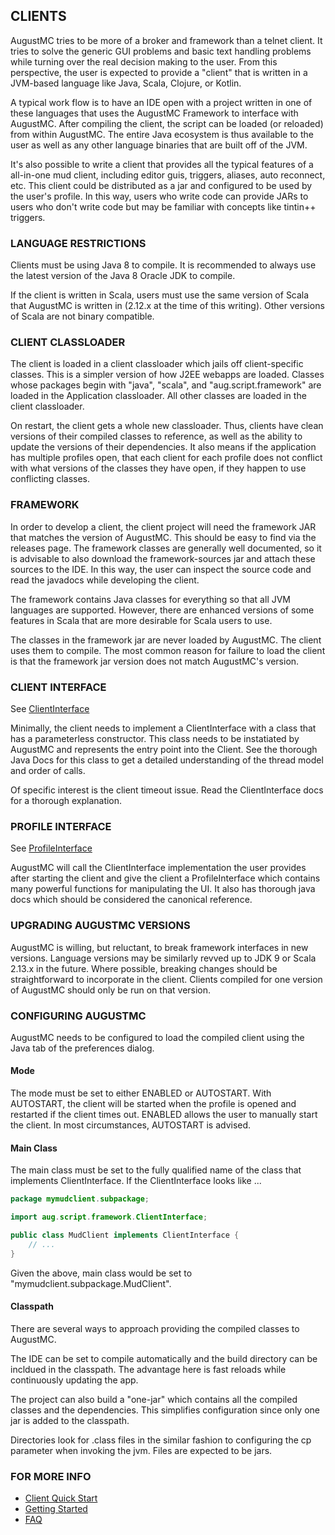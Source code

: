 ## CLIENTS

AugustMC tries to be more of a broker and framework than a telnet client.  It
tries to solve the generic GUI problems and basic text handling problems while
turning over the real decision making to the user.  From this perspective,
the user is expected to provide a "client" that is written in a JVM-based language
like Java, Scala, Clojure, or Kotlin.

A typical work flow is to have an IDE open with a project written in one of
these languages that uses the AugustMC Framework to interface with AugustMC.
After compiling the client, the script can be loaded (or reloaded) from within
AugustMC.  The entire Java ecosystem is thus available to the user as well as
any other language binaries that are built off of the JVM.

It's also possible to write a client that provides all the typical features of
a all-in-one mud client, including editor guis, triggers, aliases, auto reconnect,
etc.  This client could be distributed as a jar and configured to be used by
the user's profile.  In this way, users who write code can provide JARs to users
who don't write code but may be familiar with concepts like tintin++ triggers.

### LANGUAGE RESTRICTIONS

Clients must be using Java 8 to compile.  It is recommended to always use the
latest version of the Java 8 Oracle JDK to compile.

If the client is written in Scala, users must use the same version of Scala that
 AugustMC is written in (2.12.x at the time of this
writing).  Other versions of Scala are not binary compatible.

### CLIENT CLASSLOADER

The client is loaded in a client classloader which jails off client-specific
classes.  This is a simpler version of how J2EE webapps are loaded.  Classes
whose packages begin with "java", "scala", and "aug.script.framework" are 
loaded in the Application classloader.  All other classes are loaded in the 
client classloader.

On restart, the client gets a whole new classloader.  Thus, clients have clean
versions of their compiled classes to reference, as well as the ability to
update the versions of their dependencies.  It also means if the application
has multiple profiles open, that each client for each profile does not conflict
with what versions of the classes they have open, if they happen to use
conflicting classes.

### FRAMEWORK

In order to develop a client, the client project will need the framework JAR
that matches the version of AugustMC.  This should be easy to find via the
releases page.  The framework classes are generally well documented, so it is
advisable to also download the framework-sources jar and attach these sources
to the IDE.  In this way, the user can inspect the source code and read the
javadocs while developing the client.

The framework contains Java classes for everything so that all JVM languages
are supported.  However, there are enhanced versions of some features in Scala
that are more desirable for Scala users to use.

<aside class="notice">
The classes in the framework jar are never loaded by AugustMC.  The client
uses them to compile.  The most common reason for failure to load the client
is that the framework jar version does not match AugustMC's version.
</aside>

### CLIENT INTERFACE

See [ClientInterface](../framework/src/main/java/aug/script/framework/ClientInterface.java)

Minimally, the client needs to implement a ClientInterface with a class that
has a parameterless constructor.  This class needs to be instatiated by
AugustMC and represents the entry point into the Client.  See the thorough
Java Docs for this class to get a detailed understanding of the thread model
and order of calls.

Of specific interest is the client timeout issue.  Read the ClientInterface
docs for a thorough explanation.

### PROFILE INTERFACE

See [ProfileInterface](../framework/src/main/java/aug/script/framework/ProfileInterface.java)

AugustMC will call the ClientInterface implementation the user provides after
starting the client and give the client a ProfileInterface which contains
many powerful functions for manipulating the UI.  It also has thorough java
docs which should be considered the canonical reference.

### UPGRADING AUGUSTMC VERSIONS

AugustMC is willing, but reluctant, to break framework interfaces in new
versions.  Language versions may be similarly revved up to JDK 9 or Scala 2.13.x
in the future.  Where possible, breaking changes should be straightforward to
incorporate in the client.  Clients compiled for one version of AugustMC should
only be run on that version.

### CONFIGURING AUGUSTMC

AugustMC needs to be configured to load the compiled client using the Java tab
of the preferences dialog.  

#### Mode

The mode must be set to either ENABLED or AUTOSTART.
With AUTOSTART, the client will be started when the profile is opened and
restarted if the client times out.  ENABLED allows the user to manually start
the client.  In most circumstances, AUTOSTART is advised.

#### Main Class

The main class must be set to the fully qualified name of the class that
implements ClientInterface.  If the ClientInterface looks like ...

```java
package mymudclient.subpackage;

import aug.script.framework.ClientInterface;

public class MudClient implements ClientInterface {
    // ...
}
```

Given the above, main class would be set to "mymudclient.subpackage.MudClient".

#### Classpath

There are several ways to approach providing the compiled classes to AugustMC.

The IDE can be set to compile automatically and the build directory can be
incldued in the classpath.  The advantage here is fast reloads while
continuously updating the app.

The project can also build a "one-jar" which contains all the compiled classes
and the dependencies.  This simplifies configuration since only one jar is
added to the classpath.

Directories look for .class files in the similar fashion to configuring the
cp parameter when invoking the jvm.  Files are expected to be jars.

### FOR MORE INFO

* [Client Quick Start](client-quick-start.md)
* [Getting Started](getting-started.md)
* [FAQ](faq.md)

